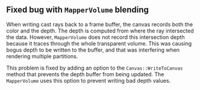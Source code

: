 ## Fixed bug with `MapperVolume` blending

When writing cast rays back to a frame buffer, the canvas records both the color
and the depth. The depth is computed from where the ray intersected the data.
However, `MapperVolume` does not record this intersection depth because it
traces through the whole transparent volume. This was causing bogus depth to be
written to the buffer, and that was interfering when rendering multiple
partitions.

This problem is fixed by adding an option to the `Canvas::WriteToCanvas` method
that prevents the depth buffer from being updated. The `MapperVolume` uses this
option to prevent writing bad depth values.
